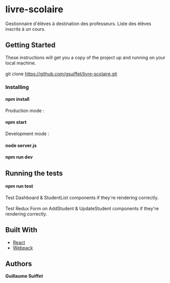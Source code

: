 # livre-scolaire

Gestionnaire d'élèves à destination des professeurs. Liste des élèves inscrits à un cours.

## Getting Started

These instructions will get you a copy of the project up and running on your local machine.<br/><br/>
git clone https://github.com/gsuiffet/livre-scolaire.git

### Installing
#### npm install

Production mode :
#### npm start
Development mode :
#### node server.js
#### npm run dev

## Running the tests
#### npm run test
Test Dashboard & StudentList components if they're rendering correctly.<br/><br>
Test Redux Form on AddStudent & UpdateStudent components if they're rendering correctly.

## Built With
* [React](https://reactjs.org/)
* [Webpack](https://webpack.js.org/)

## Authors
**Guillaume Suiffet**